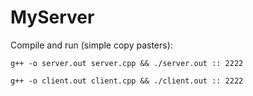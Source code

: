 # MyServer
Compile and run (simple copy pasters):

	g++ -o server.out server.cpp && ./server.out :: 2222

	g++ -o client.out client.cpp && ./client.out :: 2222

